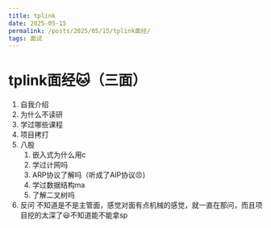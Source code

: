 ```yaml
---
title: tplink
date: 2025-05-15
permalink: /posts/2025/05/15/tplink面经/
tags: 面试
---
```


# tplink面经:cat:（三面）
1. 自我介绍
2. 为什么不读研
3. 学过哪些课程
4. 项目拷打
5. 八股
    1. 嵌入式为什么用c
    2. 学过计网吗
    3. ARP协议了解吗（听成了AIP协议:angry:)
    4. 学过数据结构ma
    5. 了解二叉树吗
6. 反问
不知道是不是主管面，感觉对面有点机械的感觉，就一直在那问，而且项目挖的太深了:smiley:不知道能不能拿sp